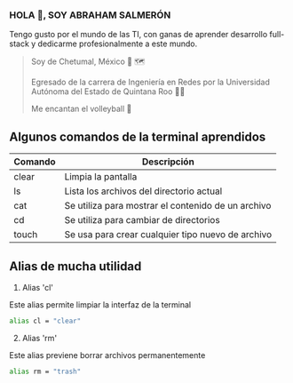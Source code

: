 ### HOLA 👋, SOY ABRAHAM SALMERÓN
Tengo gusto por el mundo de las TI,
con ganas de aprender desarrollo full-stack y dedicarme profesionalmente a este mundo.

> Soy de Chetumal, México 📍 🗺️
> 
> Egresado de la carrera de Ingeniería en Redes por la Universidad Autónoma del Estado de Quintana Roo 👨‍🎓
> 
> Me encantan el volleyball 🏐

## Algunos comandos de la terminal aprendidos

| Comando | Descripción                                         |
| ------- | --------------------------------------------------- |
| clear   | Limpia la pantalla                                  |
| ls      | Lista los archivos del directorio actual            |
| cat     | Se utiliza para mostrar el contenido de un archivo  |
| cd      | Se utiliza para cambiar de directorios              |
| touch   | Se usa para crear cualquier tipo nuevo de archivo   |

## Alias de mucha utilidad

1. Alias 'cl'

Este alias permite limpiar la interfaz de la terminal
``` bash
alias cl = "clear"
```
2. Alias 'rm'

Este alias previene borrar archivos permanentemente
``` bash
alias rm = "trash"
```
<!--
**abraham419/abraham419** is a ✨ _special_ ✨ repository because its `README.md` (this file) appears on your GitHub profile.

Here are some ideas to get you started:

- 🔭 I’m currently working on ...
- 🌱 I’m currently learning ...
- 👯 I’m looking to collaborate on ...
- 🤔 I’m looking for help with ...
- 💬 Ask me about ...
- 📫 How to reach me: ...
- 😄 Pronouns: ...
- ⚡ Fun fact: ...
-->
